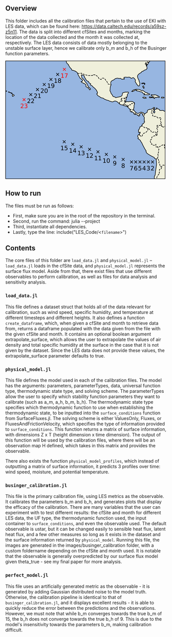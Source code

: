 ## Overview
This folder includes all the calibration files that pertain to the use of EKI with LES data, which can be found here: https://data.caltech.edu/records/a59sz-z5n11. The data is split into different cfSites and months, marking the location of the data collected and the month it was collected at, respectively. The LES data consists of data mostly belonging to the unstable surface layer, hence we calibrate only b_m and b_h of the Businger function parameters.

![](../assets/LESdata.png)

## How to run
The files must be run as follows:
- First, make sure you are in the root of the repository in the terminal.
- Second, run the command: julia --project
- Third, instantiate all dependencies.
- Lastly, type the line: include("LES_Code/<`filename`>")

## Contents
The core files of this folder are `load_data.jl` and `physical_model.jl` – `load_data.jl` loads in the cfSite data, and `physical_model.jl` represents the surface flux model. Aside from that, there exist files that use different observables to perform calibration, as well as files for data analysis and sensitivity analysis. 

### `load_data.jl`
This file defines a dataset struct that holds all of the data relevant for calibration, such as wind speed, specific humidity, and temperature at different timesteps and different heights. It also defines a function `create_dataframe`, which, when given a cfSite and month to retrieve data from, returns a dataframe populated with the data given from the file with the given cfSite and month. It contains an optional boolean argument extrapolate_surface, which allows the user to extrapolate the values of air density and total specific humidity at the surface in the case that it is not given by the dataset. Since the LES data does not provide these values, the extrapolate_surface parameter defaults to true.

### `physical_model.jl`
This file defines the model used in each of the calibration files. The model has the arguments: parameters, parameterTypes, data, universal function type, thermodynamic state type, and solving scheme. The parameterTypes allow the user to specify which stability function parameters they want to calibrate (such as a\_m, a\_h, b\_m, b\_h). The thermodynamic state type specifies which thermodynamic function to use when establishing the thermodynamic state, to be inputted into the `surface_conditions` function from SurfaceFluxes.jl. The solving scheme is either ValuesOnly, Fluxes, or FluxesAndFrictionVelocity, which specifies the type of information provided to `surface_conditions`. This function returns a matrix of surface information, with dimensions Z x T (height dimension x time dimension). The output of this function will be used by the calibration files, where there will be an observation map H defined, which takes in this matrix and provides the observable. 

There also exists the function `physical_model_profiles`, which instead of outputting a matrix of surface information, it predicts 3 profiles over time: wind speed, moisture, and potential temperature.

### `businger_calibration.jl`
This file is the primary calibration file, using LES metrics as the observable. It calibrates the parameters b\_m and b\_h, and generates plots that display the efficacy of the calibration. There are many variables that the user can experiment with to test different results: the cfSite and month for different LES data, the UF type, the thermodynamic function used, the input container to `surface_conditions`, and even the observable used. The default observable is ustar, but it can be changed easily to sensible heat flux, latent heat flux, and a few other measures so long as it exists in the dataset and the surface information returned by `physical_model`. Running this file, the images are generated in the images/businger_calibration folder, with a custom foldername depending on the cfSite and month used. It is notable that the observable is generally overpredicted by our surface flux model given theta\_true - see my final paper for more analysis. 

### `perfect_model.jl`
This file uses an artificially generated metric as the observable - it is generated by adding Gaussian distributed noise to the model truth. Otherwise, the calibration pipeline is identical to that of `businger_calibration.jl`, and it displays excellent results - it is able to quickly reduce the error between the predictions and the observations. However, we must note that while b\_m converges towards the true b\_m of 15, the b\_h does not converge towards the true b\_h of 9. This is due to the model's insensitivity towards the parameters b\_m, making calibration difficult. 

